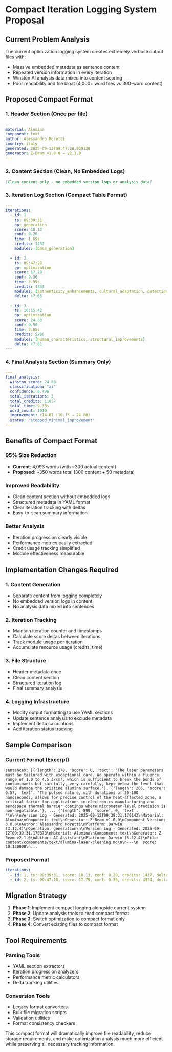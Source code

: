 # Compact Iteration Logging System Proposal

## Current Problem Analysis
The current optimization logging system creates extremely verbose output files with:
- Massive embedded metadata as sentence content
- Repeated version information in every iteration
- Winston AI analysis data mixed into content scoring
- Poor readability and file bloat (4,000+ word files vs 300-word content)

## Proposed Compact Format

### 1. Header Section (Once per file)
```yaml
---
material: Alumina
component: text
author: Alessandro Moretti
country: italy
generated: 2025-09-12T09:47:28.939139
generator: Z-Beam v1.0.0 → v2.1.0
---
```

### 2. Content Section (Clean, No Embedded Logs)
```markdown
[Clean content only - no embedded version logs or analysis data]
```

### 3. Iteration Log Section (Compact Table Format)
```yaml
---
iterations:
  - id: 1
    ts: 09:39:31
    op: generation
    score: 10.13
    conf: 0.20
    time: 1.69s
    credits: 1437
    modules: [base_generation]
    
  - id: 2  
    ts: 09:47:28
    op: optimization
    score: 17.79
    conf: 0.36
    time: 3.99s
    credits: 4334
    modules: [authenticity_enhancements, cultural_adaptation, detection_avoidance]
    delta: +7.66
    
  - id: 3
    ts: 10:15:42  
    op: optimization
    score: 24.80
    conf: 0.50
    time: 3.65s
    credits: 5286
    modules: [human_characteristics, structural_improvements]
    delta: +7.01
---
```

### 4. Final Analysis Section (Summary Only)
```yaml
---
final_analysis:
  winston_score: 24.80
  classification: "ai"
  confidence: 0.496
  total_iterations: 3
  total_credits: 11057
  total_time: 9.33s
  word_count: 1610
  improvement: +14.67 (10.13 → 24.80)
  status: "stopped_minimal_improvement"
---
```

## Benefits of Compact Format

### 95% Size Reduction
- **Current**: 4,093 words (with ~300 actual content)
- **Proposed**: ~350 words total (300 content + 50 metadata)

### Improved Readability
- Clean content section without embedded logs
- Structured metadata in YAML format
- Clear iteration tracking with deltas
- Easy-to-scan summary information

### Better Analysis
- Iteration progression clearly visible
- Performance metrics easily extracted
- Credit usage tracking simplified
- Module effectiveness measurable

## Implementation Changes Required

### 1. Content Generation
- Separate content from logging completely
- No embedded version logs in content
- No analysis data mixed into sentences

### 2. Iteration Tracking
- Maintain iteration counter and timestamps
- Calculate score deltas between iterations
- Track module usage per iteration
- Accumulate resource usage (credits, time)

### 3. File Structure
- Header metadata once
- Clean content section
- Structured iteration log
- Final summary analysis

### 4. Logging Infrastructure
- Modify output formatting to use YAML sections
- Update sentence analysis to exclude metadata
- Implement delta calculations
- Add iteration status tracking

## Sample Comparison

### Current Format (Excerpt)
```
sentences: [{'length': 270, 'score': 0, 'text': 'The laser parameters must be tailored with exceptional care. We operate within a fluence range of 1.0 to 4.5 J/cm², which is sufficient to break the bonds of contaminants but carefully, very carefully, kept below the level that would damage the pristine alumina surface.'}, {'length': 266, 'score': 0.57, 'text': 'The pulsed nature, with durations of 20-100 nanoseconds, allows for precise control of the heat-affected zone, a critical factor for applications in electronics manufacturing and aerospace thermal barrier coatings where micrometer-level precision is non-negotiable.'}, ... {'length': 899, 'score': 0, 'text': '\n\n\nVersion Log - Generated: 2025-09-12T09:39:31.170143\nMaterial: Alumina\nComponent: text\nGenerator: Z-Beam v1.0.0\nComponent Version: 3.0.0\nAuthor: Alessandro Moretti\nPlatform: Darwin (3.12.4)\nOperation: generation\n\nVersion Log - Generated: 2025-09-12T09:39:31.170378\nMaterial: Alumina\nComponent: text\nGenerator: Z-Beam v2.1.0\nAuthor: AI Assistant\nPlatform: Darwin (3.12.4)\nFile: content/components/text/alumina-laser-cleaning.md\n\n---\n  score: 10.130000\n...
```

### Proposed Format
```yaml
iterations:
  - id: 1, ts: 09:39:31, score: 10.13, conf: 0.20, credits: 1437, delta: +10.13
  - id: 2, ts: 09:47:28, score: 17.79, conf: 0.36, credits: 4334, delta: +7.66
```

## Migration Strategy

1. **Phase 1**: Implement compact logging alongside current system
2. **Phase 2**: Update analysis tools to read compact format  
3. **Phase 3**: Switch optimization to compact format only
4. **Phase 4**: Convert existing files to compact format

## Tool Requirements

### Parsing Tools
- YAML section extractors
- Iteration progression analyzers
- Performance metric calculators
- Delta tracking utilities

### Conversion Tools
- Legacy format converters
- Bulk file migration scripts
- Validation utilities
- Format consistency checkers

This compact format will dramatically improve file readability, reduce storage requirements, and make optimization analysis much more efficient while preserving all necessary tracking information.
